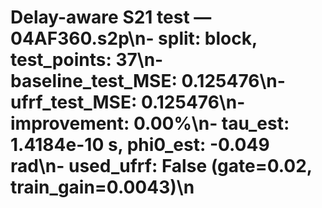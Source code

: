 # Delay-aware S21 test — 04AF360.s2p\n- split: block, test_points: 37\n- baseline_test_MSE: 0.125476\n- ufrf_test_MSE: 0.125476\n- improvement: 0.00%\n- tau_est: 1.4184e-10 s, phi0_est: -0.049 rad\n- used_ufrf: False (gate=0.02, train_gain=0.0043)\n